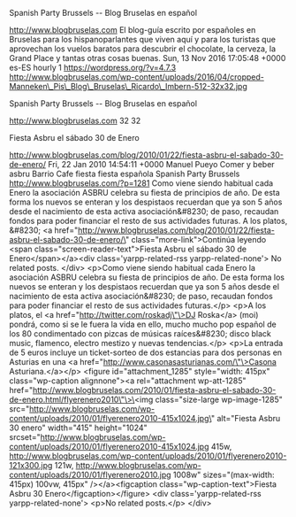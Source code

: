 Spanish Party Brussels -- Blog Bruselas en español

http://www.blogbruselas.com El blog-guía escrito por españoles en
Bruselas para los hispanoparlantes que viven aquí y para los turistas
que aprovechan los vuelos baratos para descubrir el chocolate, la
cerveza, la Grand Place y tantas otras cosas buenas. Sun, 13 Nov 2016
17:05:48 +0000 es-ES hourly 1 https://wordpress.org/?v=4.7.3
http://www.blogbruselas.com/wp-content/uploads/2016/04/cropped-Manneken\_Pis\_Blog\_Bruselas\_Ricardo\_Imbern-512-32x32.jpg

Spanish Party Brussels -- Blog Bruselas en español

http://www.blogbruselas.com 32 32

Fiesta Asbru el sábado 30 de Enero

http://www.blogbruselas.com/blog/2010/01/22/fiesta-asbru-el-sabado-30-de-enero/
Fri, 22 Jan 2010 14:54:11 +0000 Manuel Pueyo Comer y beber asbru Barrio
Cafe fiesta fiesta española Spanish Party Brussels
http://www.blogbruselas.com/?p=1281 Como viene siendo habitual cada
Enero la asociación ASBRU celebra su fiesta de principios de año. De
esta forma los nuevos se enteran y los despistaos recuerdan que ya son 5
años desde el nacimiento de esta activa asociación&\#8230; de paso,
recaudan fondos para poder financiar el resto de sus actividades
futuras. A los platos, &\#8230; \<a
href=\"http://www.blogbruselas.com/blog/2010/01/22/fiesta-asbru-el-sabado-30-de-enero/\"
class=\"more-link\"\>Continúa leyendo \<span
class=\"screen-reader-text\"\>Fiesta Asbru el sábado 30 de
Enero\</span\>\</a\>\<div class=\'yarpp-related-rss
yarpp-related-none\'\> No related posts. \</div\> \<p\>Como viene siendo
habitual cada Enero la asociación ASBRU celebra su fiesta de principios
de año. De esta forma los nuevos se enteran y los despistaos recuerdan
que ya son 5 años desde el nacimiento de esta activa asociación&\#8230;
de paso, recaudan fondos para poder financiar el resto de sus
actividades futuras.\</p\> \<p\>A los platos, el \<a
href=\"http://twitter.com/roskadj\"\>DJ Roska\</a\> (moi) pondrá, como
si se le fuera la vida en ello, mucho mucho pop español de los 80
condimentado con pizcas de músicas raíces&\#8230; disco black music,
flamenco, electro mestizo y nuevas tendencias.\</p\> \<p\>La entrada de
5 euros incluye un ticket-sorteo de dos estancias para dos personas en
Asturias en una \<a href=\"http://www.casonasasturianas.com/\"\>Casona
Asturiana.\</a\>\</p\> \<figure id=\"attachment\_1285\" style=\"width:
415px\" class=\"wp-caption alignnone\"\>\<a rel=\"attachment
wp-att-1285\"
href=\"http://www.blogbruselas.com/2010/01/fiesta-asbru-el-sabado-30-de-enero.html/flyerenero2010\"\>\<img
class=\"size-large wp-image-1285\"
src=\"http://www.blogbruselas.com/wp-content/uploads/2010/01/flyerenero2010-415x1024.jpg\"
alt=\"Fiesta Asbru 30 enero\" width=\"415\" height=\"1024\"
srcset=\"http://www.blogbruselas.com/wp-content/uploads/2010/01/flyerenero2010-415x1024.jpg
415w,
http://www.blogbruselas.com/wp-content/uploads/2010/01/flyerenero2010-121x300.jpg
121w,
http://www.blogbruselas.com/wp-content/uploads/2010/01/flyerenero2010.jpg
1008w\" sizes=\"(max-width: 415px) 100vw, 415px\" /\>\</a\>\<figcaption
class=\"wp-caption-text\"\>Fiesta Asbru 30
Enero\</figcaption\>\</figure\> \<div class=\'yarpp-related-rss
yarpp-related-none\'\> \<p\>No related posts.\</p\> \</div\>
